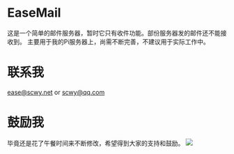 # EaseMail
这是一个简单的邮件服务器，暂时它只有收件功能。部份服务器发的邮件还不能接收到。
主要用于我的Pi服务器上，尚需不断完善，不建议用于实际工作中。

# 联系我
ease@scwy.net or scwy@qq.com

# 鼓励我
毕竟还是花了午餐时间来不断修改，希望得到大家的支持和鼓励。
![](http://wyyyh.3322.org:8181/uploads/201807/say/attach_153e1245dc3607f3.JPG)
